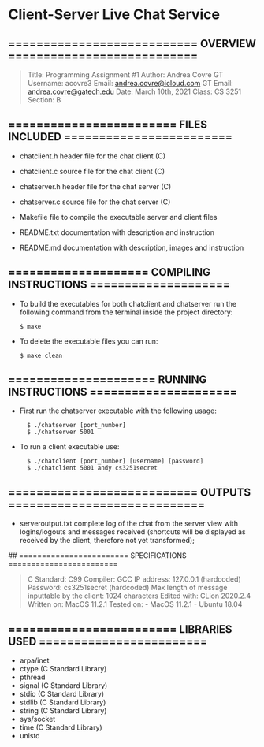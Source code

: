 # Client-Server Live Chat Service

## =========================== OVERVIEW ===========================

> Title: Programming Assignment #1
> Author: Andrea Covre
> GT Username: acovre3
> Email: andrea.covre@icloud.com
> GT Email: andrea.covre@gatech.edu
> Date: March 10th, 2021
> Class: CS 3251
> Section: B


## ======================== FILES INCLUDED ========================

- chatclient.h
    header file for the chat client (C)

- chatclient.c
    source file for the chat client (C)

- chatserver.h
    header file for the chat server (C)

- chatserver.c
    source file for the chat server (C)

- Makefile
    file to compile the executable server and client files

- README.txt
    documentation with description and instruction

- README.md
    documentation with description, images and instruction


## ==================== COMPILING INSTRUCTIONS ====================

* To build the executables for both chatclient and chatserver
  run the following command from the terminal inside the project
  directory:
    ```
    $ make
    ```

* To delete the executable files you can run:
    ```
    $ make clean
    ```


## ===================== RUNNING INSTRUCTIONS =====================

* First run the chatserver executable with the following
  usage:
  ```
    $ ./chatserver [port_number]
    $ ./chatserver 5001
  ```

* To run a client executable use:
  ```
    $ ./chatclient [port_number] [username] [password]
    $ ./chatclient 5001 andy cs3251secret
  ```


## =========================== OUTPUTS ============================

- serveroutput.txt
    complete log of the chat from the server view with
    logins/logouts and messages received (shortcuts
    will be displayed as received by the client, therefore
    not yet transformed);


## ======================== SPECIFICATIONS ========================

> C Standard: C99
> Compiler: GCC
> IP address: 127.0.0.1 (hardcoded)
> Password: cs3251secret (hardcoded)
> Max length of message inputtable by the client: 1024 characters
> Edited with: CLion 2020.2.4
> Written on: MacOS 11.2.1
> Tested on:
            - MacOS 11.2.1
            - Ubuntu 18.04


## ======================== LIBRARIES USED ========================

+ arpa/inet
+ ctype         (C Standard Library)
+ pthread
+ signal        (C Standard Library)
+ stdio         (C Standard Library)
+ stdlib        (C Standard Library)
+ string        (C Standard Library)
+ sys/socket
+ time          (C Standard Library)
+ unistd

